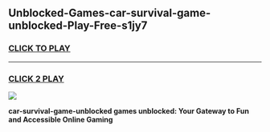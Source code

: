 
## Unblocked-Games-car-survival-game-unblocked-Play-Free-s1jy7
<h3>
<a href="https://premium76.site?title=car-survival-game-unblocked&ref=21A">CLICK TO PLAY</a></h3>
<hr>

<h3>
<a href="https://premium76.site?title=car-survival-game-unblocked&ref=21A">CLICK 2 PLAY</a>
  
</h3>

<a href="https://premium76.site?title=car-survival-game-unblocked&ref=21A"><img src="https://clearcache.store/games.png"></a>


**car-survival-game-unblocked games unblocked: Your Gateway to Fun and Accessible Online Gaming**

